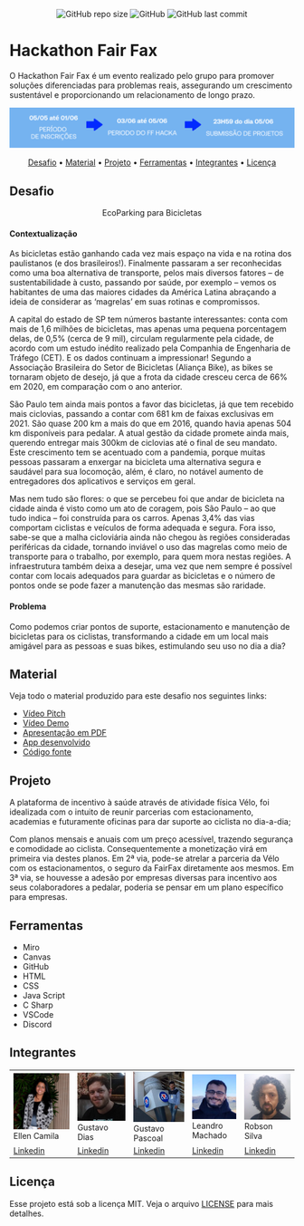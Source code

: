<p align="center">
<img alt="GitHub repo size" src="https://img.shields.io/github/repo-size/gpd38/desafioShaweeFairFax">
<img alt="GitHub" src="https://img.shields.io/github/license/gpd38/desafioShaweeFairFax">
<img alt="GitHub last commit" src="https://img.shields.io/github/last-commit/gpd38/desafioShaweeFairFax?color=red">
</p>

# Hackathon Fair Fax 

O Hackathon Fair Fax é um evento realizado pelo grupo para promover soluções diferenciadas para problemas reais, assegurando um crescimento sustentável e proporcionando um relacionamento de longo prazo.

<img src="https://github.com/gpd38/desafioShaweeFairFax/raw/main/img/datas.png"/><br>

<p align="center">
  <a href="#desafio">Desafio</a> •
  <a href="#material">Material</a> •
  <a href="#projeto">Projeto</a> •
  <a href="#ferramentas">Ferramentas</a> •
  <a href="#integrantes">Integrantes</a> •
  <a href="#licença">Licença</a>
</p>

## Desafio

<p align="center">EcoParking para Bicicletas</p>

#### Contextualização

<p>As bicicletas estão ganhando cada vez mais espaço na vida e na rotina dos paulistanos (e dos brasileiros!). Finalmente passaram a ser reconhecidas como uma boa alternativa de transporte, pelos mais diversos fatores – de sustentabilidade à custo, passando por saúde, por exemplo – vemos os habitantes de uma das maiores cidades da América Latina abraçando a ideia de considerar as ‘magrelas’ em suas rotinas e compromissos.</p>

<p>A capital do estado de SP tem números bastante interessantes: conta com mais de 1,6 milhões de bicicletas, mas apenas uma pequena porcentagem delas, de 0,5% (cerca de 9 mil), circulam regularmente pela cidade, de acordo com um estudo inédito realizado pela Companhia de Engenharia de Tráfego (CET). E os dados continuam a impressionar! Segundo a Associação Brasileira do Setor de Bicicletas (Aliança Bike), as bikes se tornaram objeto de desejo, já que a frota da cidade cresceu cerca de 66% em 2020, em comparação com o ano anterior.</p>

<p>São Paulo tem ainda mais pontos a favor das bicicletas, já que tem recebido mais ciclovias, passando a contar com 681 km de faixas exclusivas em 2021. São quase 200 km a mais do que em 2016, quando havia apenas 504 km disponíveis para pedalar. A atual gestão da cidade promete ainda mais, querendo entregar mais 300km de ciclovias até o final de seu mandato. Este crescimento tem se acentuado com a pandemia, porque muitas pessoas passaram a enxergar na bicicleta uma alternativa segura e saudável para sua locomoção, além, é claro, no notável aumento de entregadores dos aplicativos e serviços em geral. </p>

<p>Mas nem tudo são flores: o que se percebeu foi que andar de bicicleta na cidade ainda é visto como um ato de coragem, pois São Paulo – ao que tudo indica – foi construída para os carros. Apenas 3,4% das vias comportam ciclistas e veículos de forma adequada e segura. Fora isso, sabe-se que a malha cicloviária ainda não chegou às regiões consideradas periféricas da cidade, tornando inviável o uso das magrelas como meio de transporte para o trabalho, por exemplo, para quem mora nestas regiões. A infraestrutura também deixa a desejar, uma vez que nem sempre é possível contar com locais adequados para guardar as bicicletas e o número de pontos onde se pode fazer a manutenção das mesmas são raridade.</p>

#### Problema

<p>Como podemos criar pontos de suporte, estacionamento e manutenção de bicicletas para os ciclistas, transformando a cidade em um local mais amigável para as pessoas e suas bikes, estimulando seu uso no dia a dia?</p>

## Material

Veja todo o material produzido para este desafio nos seguintes links:

- [Vídeo Pitch](https://www.youtube.com/watch?v=kABKP2ytWIs)
- [Vídeo Demo](https://www.youtube.com/watch?v=GyPDqej2DyM)
- [Apresentação em PDF](https://storage.googleapis.com/shawee-production.appspot.com/shawee/projectfiles/a064c685-805f-452a-b244-f2597892aabc.pdf)
- [App desenvolvido](https://cutt.ly/velo-sp)
- [Código fonte](https://github.com/rjsilvaoficial/Velo)

## Projeto

<p> A plataforma de incentivo à saúde através de atividade física Vélo, foi idealizada com o intuito de reunir parcerias com estacionamento, academias e futuramente oficinas para dar suporte ao ciclista no dia-a-dia;</p>

<p>Com planos mensais e anuais com um preço acessível, trazendo segurança e comodidade ao ciclista. Consequentemente a monetização virá em primeira via destes planos. Em 2ª via, pode-se atrelar a parceria da Vélo com os estacionamentos, o seguro da FairFax diretamente aos mesmos. Em 3ª via, se houvesse a adesão por empresas diversas para incentivo aos seus colaboradores a pedalar, poderia se pensar em um plano específico para empresas. </p>

## Ferramentas

<ul>
<li>Miro</li>
<li>Canvas</li>
<li>GitHub</li>
<li>HTML</li>
<li>CSS</li>
<li>Java Script</li>
<li>C Sharp</li>
<li>VSCode</li>
<li>Discord</li>
</ul>

## Integrantes

<table>
<tr>
    <td><img alt="Foto da Ellen" src="https://github.com/gpd38/desafioShaweeFairFax/raw/main/img/ellencamilacardias.png" /><br>Ellen Camila</td>
    <td><img alt="Foto do Gustavo Dias" src="https://github.com/gpd38/desafioShaweeFairFax/raw/main/img/gustavodias.png" /><br>Gustavo Dias</td>
    <td><img alt="Foto do Gustavo Pascoal" src="https://github.com/gpd38/desafioShaweeFairFax/raw/main/img/gustavopascoal.png" /><br>Gustavo Pascoal</td>
    <td><img alt="Foto do Leandro" src="https://github.com/gpd38/desafioShaweeFairFax/raw/main/img/leandromachadocosta.png" /><br>Leandro Machado</td>
    <td><img alt="Foto do Robson" src="https://github.com/gpd38/desafioShaweeFairFax/raw/main/img/robsonsilva.png" /><br>Robson Silva</td>
  </tr>
  <tr>
    <td><a href="https://www.linkedin.com/in/ellencamilacardias/" target="_blank">Linkedin</a></td>
    <td><a href="https://www.linkedin.com/in/gustavopereiradias" target="_blank">Linkedin</a></td>
    <td><a href="https://www.linkedin.com/in/gpascoal/" target="_blank">Linkedin</a></td>
    <td><a href="https://www.linkedin.com/in/leandro275/" target="_blank">Linkedin</a></td>
    <td><a href="https://github.com/rjsilvaoficial" target="_blank">Linkedin</a></td>
  </tr>
  </table>

## Licença

Esse projeto está sob a licença MIT. Veja o arquivo [LICENSE](https://github.com/rjsilvaoficial/Velo/blob/master/LICENSE) para mais detalhes.
